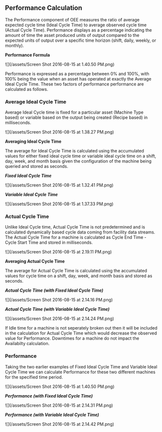 ## **Performance Calculation**

The Performance component of OEE measures the ratio of average expected cycle time \(Ideal Cycle Time\) to average observed cycle time \(Actual Cycle Time\). Performance displays as a percentage indicating the amount of time the asset  produced units of output compared to the expected units of output over a specific time horizon \(shift, daily, weekly, or monthly\).

**Performance Formula**

![](/assets/Screen Shot 2016-08-15 at 1.40.50 PM.png)

Performance is expressed as a percentage between 0% and 100%, with 100% being the value when an asset has operated at exactly the Average Ideal Cycle Time. These two factors of performance performance are calculated as follows.

### **Average Ideal Cycle Time**

Average Ideal Cycle time is fixed for a particular asset \(Machine Type based\) or variable based on the output being created \(Recipe based\) in milliseconds.

![](/assets/Screen Shot 2016-08-15 at 1.38.27 PM.png)

**Averaging Ideal Cycle Time**

The average for Ideal Cycle Time is calculated using the accumulated values for either fixed ideal cycle time or variable ideal cycle time on a shift, day, week, and month basis given the configuration of the machine being queried and stored as seconds.

**_Fixed Ideal Cycle Time_**

![](/assets/Screen Shot 2016-08-15 at 1.32.41 PM.png)

**_Variable Ideal Cycle Time_**

![](/assets/Screen Shot 2016-08-15 at 1.37.33 PM.png)

### **Actual Cycle Time**

Unlike Ideal Cycle time, Actual Cycle Time is not predetermined and is calculated dynamically based cycle data coming from facility data streams. The Actual Cycle Time for a machine is calculated as Cycle End Time - Cycle Start Time and stored in milliseconds.

![](/assets/Screen Shot 2016-08-15 at 2.19.11 PM.png)

**Averaging Actual Cycle Time**

The average for Actual Cycle Time is calculated using the accumulated values for cycle time on a shift, day, week, and month basis and stored as seconds.

**_Actual Cycle Time \(with Fixed Ideal Cycle Time\)_**

![](/assets/Screen Shot 2016-08-15 at 2.14.16 PM.png)

**_Actual Cycle Time \(with Variable Ideal Cycle Time\)_**

![](/assets/Screen Shot 2016-08-15 at 2.14.24 PM.png)

If Idle time for a machine is not seperately broken out then it will be included in the calculation for Actual Cycle Time which would decrease the observed value for Performance. Downtimes for a machine do not impact the Availabilty calculation.

### **Performance**

Taking the two earlier examples of Fixed Ideal Cycle Time and Variable Ideal Cycle Time we can calculate Performance for these two different machines for the specified time period.

![](/assets/Screen Shot 2016-08-15 at 1.40.50 PM.png)

_**Performance \(with Fixed Ideal Cycle Time\)**_

![](/assets/Screen Shot 2016-08-15 at 2.14.31 PM.png)

_**Performance \(with Variable Ideal Cycle Time\)**_

![](/assets/Screen Shot 2016-08-15 at 2.14.42 PM.png)

